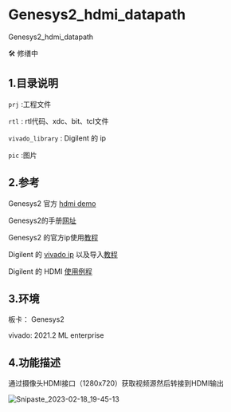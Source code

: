 # Genesys2_hdmi_datapath
Genesys2_hdmi_datapath

:hammer_and_wrench:  修缮中

## 1.目录说明

`prj` :工程文件

`rtl` : rtl代码、xdc、bit、tcl文件

`vivado_library` : Digilent 的 ip

`pic` :图片





## 2.参考 

Genesys2 官方 [hdmi demo](https://github.com/Digilent/Genesys-2-HDMI?_ga=2.52532392.1811943009.1676548391-191292999.1676519901)

Genesys2的手册[网址](https://digilent.com/reference/programmable-logic/genesys-2/start)

Genesys2 的官方ip使用[教程](https://digilent.com/reference/learn/programmable-logic/tutorials/pmod-ips/start)

Digilent 的 [vivado ip](https://github.com/Digilent/vivado-library)  以及导入[教程](https://blog.csdn.net/weixin_32688155/article/details/112289315)

Digilent 的 HDMI [使用例程](https://digilent.com/reference/programmable-logic/zybo-z7/demos/hdmi?redirect=1)





## 3.环境

板卡： Genesys2

vivado: 2021.2 ML enterprise 



## 4.功能描述

通过摄像头HDMI接口（1280x720）获取视频源然后转接到HDMI输出

![Snipaste_2023-02-18_19-45-13](E:\g2_hdmi_datapath\Genesys2_hdmi_datapath\pic\Snipaste_2023-02-18_19-45-13.png)
